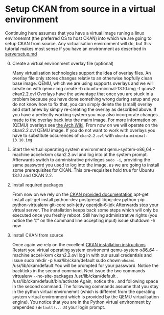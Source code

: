 # Setup CKAN from source in a virtual environment

Continuing here assumes that you have a virtual image runing a linux environemnt (the preferred OS to host CKAN) into which we are going to setup CKAN from source. Any virtualisation environment will do, but this tutorial makes most sense if you have an environment as described in [serversetup.md](./serversetup.md)

0. Create a virtual environment overlay file (optional)

	Many virtualisation technologies support the idea of overlay files. An overlay file only stores changes relativ to an otherwise hopfully clean base image. QEMU, which we are using supports overlays and we will create on with
    	qemu-img create -b ubuntu-minimal-13.10.img -f qcow2 ckan2.2.ovl
    Overlays have the advantage that once you are stuck in a problem because you have done something wrong during setup and you do not know how to fix that, you can simply delete the (small) overlay and start anew by simply re-creating the overlay as described above. If you have a perfectly working system you may also incorporate changes made to the overlay back into the maim image.
    For more information on (QEMU) overlays see [the Arch Wiki](https://wiki.archlinux.org/index.php/QEMU#Overlay_storage_images).
    From now on we will operate on the ckan2.2.ovl QEMU image. If you do not want to work with overlays you have to substitute occurences of `ckan2.2.ovl` with `ubuntu-minimal-13.10.img`

1. Start the virtual operating system environment
		qemu-system-x86_64 -machine accel=kvm ckan2.2.ovl
    and log into at the system prompt. Afterwards switch to administrative privileges `sudo -i`, providing the same password you used to log into the image, as we are going to install some prerequisites for CKAN. This pre-requisites hold true for Ubuntu 13.10 and CKAN 2.2.

2. Install required packages

	From now on we rely on the [CKAN provided documentation](http://docs.ckan.org/en/latest/maintaining/installing/install-from-source.html#install-the-required-packages) 
    	apt-get install apt-get install python-dev postgresql libpq-dev python-pip python-virtualenv git-core solr-jetty openjdk-6-jdk
    Afterwards stop your virtual server. The installation keeps back some steps which will only be executed once you freshly reboot. Still having administrative rights (you notice the '#' on the command line accepting input) issue
    	shutdown -h now

3. Install CKAN from source

	Once again we rely on the excellent [CKAN installation instructions](http://docs.ckan.org/en/latest/maintaining/installing/install-from-source.html#install-ckan-into-a-python-virtual-environment)
    Restart you virtual operating system environemt
		qemu-system-x86_64 -machine accel=kvm ckan2.2.ovl
    log in with our usual credentials and issue
    	sudo mkdir -p /usr/lib/ckan/default
		sudo chown `whoami` /usr/lib/ckan/default
    You will be prompted for your password. Notice the backticks in the second command. Next issue the two commands
    	virtualenv --no-site-packages /usr/lib/ckan/default
        . /usr/lib/ckan/default/bin/activate
    Again, notice the . and following space in the second command. The following commands assume that you stay in the python virtual environemnt (which is different from the operating system virtual environment which is provided by the QEMU virtualisation engine). You notice that you are in the Python virtual environment by prepended `(default)...` at your login prompt.
